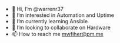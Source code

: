 - 👋 Hi, I’m @warrenr37
- 👀 I’m interested in Automation and Uptime
- 🌱 I’m currently learning Ansible
- 💞️ I’m looking to collaborate on Hardware
- 📫 How to reach me mwfiher@pm.me

<!---
warrenr37/warrenr37 is a ✨ special ✨ repository because its `README.md` (this file) appears on your GitHub profile.
You can click the Preview link to take a look at your changes.
--->
